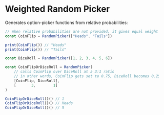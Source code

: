 # Weighted Random Picker

Generates option-picker functions from relative probabilities:

```ts
// When relative probabilities are not provided, it gives equal weight to each option
const CoinFlip = RandomPicker(["Heads", "Tails"])

print(CoinFlip()) // "Heads"
print(CoinFlip()) // "Tails"

const DiceRoll = RandomPicker([1, 2, 3, 4, 5, 6])

const CoinFlipOrDiceRoll = RandomPicker(
	// calls CoinFlip over DiceRoll at a 3:1 ratio
	// in other words, CoinFlip gets set to 0.75, DiceRoll becomes 0.25
	[CoinFlip, DiceRoll],
	[       3,        1]
)

CoinFlipOrDiceRoll()() // 1
CoinFlipOrDiceRoll()() // Heads
CoinFlipOrDiceRoll()() // 5
```
